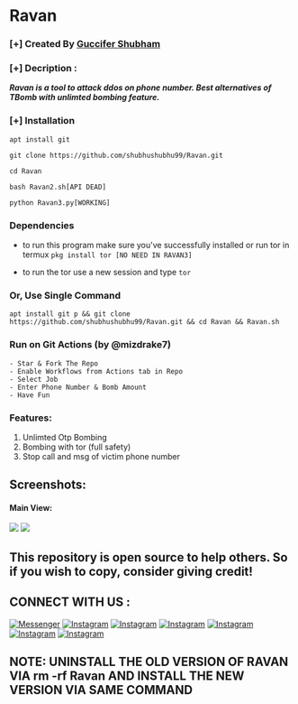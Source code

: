 
# Ravan

### [+] Created By <a href="https://github.com/shubhushubhu99">Guccifer Shubham</a>

### [+] Decription :
***Ravan is a tool to attack ddos on phone number. Best alternatives of TBomb with unlimted bombing feature.***

### [+] Installation

```apt install git ```

```git clone https://github.com/shubhushubhu99/Ravan.git```

```cd Ravan```

```bash Ravan2.sh[API DEAD]```

```python Ravan3.py[WORKING]```

### Dependencies

* to run this program make sure you've successfully installed or run tor in termux 
```pkg install tor [NO NEED IN RAVAN3]```

* to run the tor use a new session and type 
``` tor ```

### Or, Use Single Command
```
apt install git p && git clone https://github.com/shubhushubhu99/Ravan.git && cd Ravan && Ravan.sh 
```

### Run on Git Actions (by @mizdrake7)
```
- Star & Fork The Repo
- Enable Workflows from Actions tab in Repo
- Select Job
- Enter Phone Number & Bomb Amount 
- Have Fun
```

### Features:
1. Unlimted Otp Bombing
2. Bombing with tor (full safety)
3. Stop call and msg of victim phone number

## Screenshots:

#### Main View:

<img src="Ravan.jpg.jpg">
<img src="Screenshot_20220724-082140.png">


## This repository is open source to help others. So if you wish to copy, consider giving credit!
 

## CONNECT WITH US :

[![Messenger](https://img.shields.io/badge/Chat-Messenger-blue?style=for-the-badge&logo=messenger)](https://www.messenger.com/t/100029217502143)
[![Instagram](https://img.shields.io/badge/INSTAGRAM-FOLLOW-red?style=for-the-badge&logo=instagram)](https://www.instagram.com/shubhushubhu99/)
[![Instagram](https://img.shields.io/badge/WEBSITE-VISIT-yellow?style=for-the-badge&logo=blogger)](www.darksquad.online)
[![Instagram](https://img.shields.io/badge/LINKEDIN-CONNECT-red?style=for-the-badge&logo=linkedin)](https://www.linkedin.com/in/shubhushubhu99/)
[![Instagram](https://img.shields.io/badge/FACEBOOK-LIKE-red?style=for-the-badge&logo=facebook)](https://www.facebook.com/darksquads)
[![Instagram](https://img.shields.io/badge/TELEGRAM-CHANNEL-red?style=for-the-badge&logo=telegram)](https://t.me/darksquadbyshub1hacker)
[![Instagram](https://img.shields.io/badge/WHATSAPP-JOINGROUP-red?style=for-the-badge&logo=whatsapp)](https://chat.whatsapp.com/Lg4LzNPVDms4jiygADSLbZ)

## NOTE: UNINSTALL THE OLD VERSION OF RAVAN VIA rm -rf Ravan AND INSTALL THE NEW VERSION VIA SAME COMMAND
